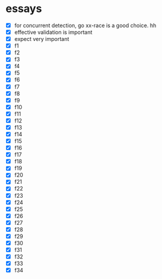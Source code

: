 # essays
- [x] for concurrent detection, go xx-race is a good choice. hh
- [x] effective validation is important
- [x] expect very important
- [x] f1
- [x] f2
- [x] f3
- [x] f4
- [x] f5
- [x] f6
- [x] f7
- [x] f8
- [x] f9
- [x] f10
- [x] f11
- [x] f12
- [x] f13
- [x] f14
- [x] f15
- [x] f16
- [x] f17
- [x] f18
- [x] f19
- [x] f20
- [x] f21
- [x] f22
- [x] f23
- [x] f24
- [x] f25
- [x] f26
- [x] f27
- [x] f28
- [x] f29
- [x] f30
- [x] f31
- [x] f32
- [x] f33
- [x] f34
